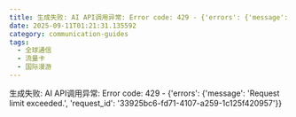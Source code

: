 ```yaml
---
title: 生成失败: AI API调用异常: Error code: 429 - {'errors': {'message': 'Request limit exceeded.', 'request_id': '4b3068c3-29b1-4a5e-949d-55a8f85d832a'}}
date: 2025-09-11T01:21:31.135592
category: communication-guides
tags:
  - 全球通信
  - 流量卡
  - 国际漫游
---
```


生成失败: AI API调用异常: Error code: 429 - {'errors': {'message': 'Request limit exceeded.', 'request_id': '33925bc6-fd71-4107-a259-1c125f420957'}}